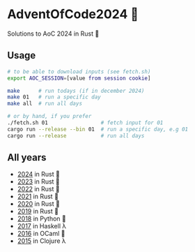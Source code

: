# AdventOfCode2024 :christmas_tree:
Solutions to AoC 2024 in Rust :crab:

## Usage
```sh
# to be able to download inputs (see fetch.sh)
export AOC_SESSION=[value from session cookie]

make      # run todays (if in december 2024)
make 01   # run a specific day
make all  # run all days

# or by hand, if you prefer
./fetch.sh 01                 # fetch input for 01
cargo run --release --bin 01  # run a specific day, e.g 01
cargo run --release           # run all days
```

## All years
- [2024](https://github.com/AxlLind/AdventOfCode2024/) in Rust :crab:
- [2023](https://github.com/AxlLind/AdventOfCode2023/) in Rust :crab:
- [2022](https://github.com/AxlLind/AdventOfCode2022/) in Rust :crab:
- [2021](https://github.com/AxlLind/AdventOfCode2021/) in Rust :crab:
- [2020](https://github.com/AxlLind/AdventOfCode2020/) in Rust :crab:
- [2019](https://github.com/AxlLind/AdventOfCode2019/) in Rust :crab:
- [2018](https://github.com/AxlLind/AdventOfCode2018/) in Python :snake:
- [2017](https://github.com/AxlLind/AdventOfCode2017/) in Haskell λ
- [2016](https://github.com/AxlLind/AdventOfCode2016/) in OCaml :camel:
- [2015](https://github.com/AxlLind/AdventOfCode2015/) in Clojure λ
